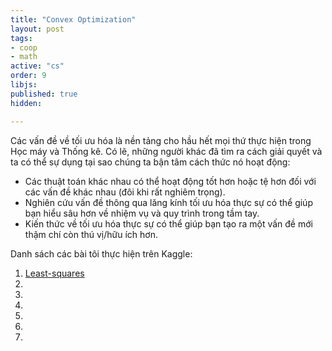 ```yaml
---
title: "Convex Optimization"
layout: post
tags:
- coop
- math
active: "cs"
order: 9
libjs: 
published: true
hidden:

---
```


Các vấn đề về tối ưu hóa là nền tảng cho hầu hết mọi thứ thực hiện trong Học máy và Thống kê. Có lẽ, những người khác đã tìm ra cách giải quyết và ta có thể sự dụng tại sao chúng ta bận tâm cách thức nó hoạt động:
- Các thuật toán khác nhau có thể hoạt động tốt hơn hoặc tệ hơn đối với các vấn đề khác nhau (đôi khi rất nghiêm trọng).
- Nghiên cứu vấn đề thông qua lăng kính tối ưu hóa thực sự có thể giúp bạn hiểu sâu hơn về nhiệm vụ và quy trình trong tầm tay.
- Kiến thức về tối ưu hóa thực sự có thể giúp bạn tạo ra một vấn đề mới  thậm chí còn thú vị/hữu ích hơn.

Danh sách các bài tôi thực hiện trên Kaggle:


1. [Least-squares](https://www.kaggle.com/phucpv/least-squares)
2. []()
3. []()
4. []()
5. []()
6. []()
7. []()
